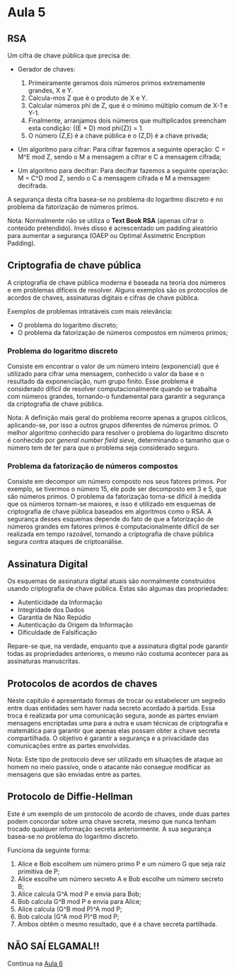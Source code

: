 # Aula 5

## RSA
Um cifra de chave pública que precisa de:

- Gerador de chaves: 
  1. Primeiramente geramos dois números primos extremamente grandes, X e Y.
  2. Calcula-mos Z que é o produto de X e Y.
  3. Calcular números phi de Z, que é o mínimo múltiplo comum de X-1 e Y-1.
  4. Finalmente, arranjamos dois números que multiplicados preencham esta condição: ((E * D) mod phi(Z)) = 1. 
  5. O número (Z,E) é a chave pública e o (Z,D) é a chave privada;

- Um algoritmo para cifrar: Para cifrar fazemos a seguinte operação: C = M^E mod Z, sendo o M a mensagem a cifrar e C a mensagem cifrada;
- Um algoritmo para decifrar: Para decifrar fazemos a seguinte operação: M = C^D mod Z, sendo o C a mensagem cifrada e M a mensagem decifrada.

A segurança desta cifra basea-se no problema do logaritmo discreto e no problema da fatorização de números primos.

Nota: Normalmente não se utiliza o **Text Book RSA** (apenas cifrar o conteúdo pretendido). Invés disso é acrescentado um padding aleatório para aumentar a segurança (OAEP ou Optimal Assimetric Encription Padding).


## Criptografia de chave pública
A criptografia de chave pública moderna é baseada na teoria dos números e em problemas difíceis de resolver. Alguns exemplos são os protocolos de acordos de chaves, assinaturas digitais e cifras de chave pública.

Exemplos de problemas intratáveis com mais relevância:
- O problema do logaritmo discreto;
- O problema da fatorização de números compostos em números primos;

### Problema do logaritmo discreto
Consiste em encontrar o valor de um número inteiro (exponencial) que é utilizado para cifrar uma mensagem, conhecido o valor da base e o resultado da exponenciação, num grupo finito. Esse problema é considerado difícil de resolver computacionalmente quando se trabalha com números grandes, tornando-o fundamental para garantir a segurança da criptografia de chave pública.

Nota: A definição mais geral do problema recorre apenas a grupos cíclicos, aplicando-se, por isso a outros grupos diferentes de números primos. O melhor algoritmo conhecido para resolver o problema do logaritmo discreto é conhecido por *general number field sieve*, determinando o tamanho que o número tem de ter para que o problema seja considerado seguro.

### Problema da fatorização de números compostos
Consiste em decompor um número composto nos seus fatores primos. Por exemplo, se tivermos o número 15, ele pode ser decomposto em 3 e 5, que são números primos. O problema da fatorização torna-se difícil à medida que os números tornam-se maiores, e isso é utilizado em esquemas de criptografia de chave pública baseados em algoritmos como o RSA. A segurança desses esquemas depende do fato de que a fatorização de números grandes em fatores primos é computacionalmente difícil de ser realizada em tempo razoável, tornando a criptografia de chave pública segura contra ataques de criptoanálise.

## Assinatura Digital
Os esquemas de assinatura digital atuais são normalmente construídos usando criptografia de chave pública. Estas são algumas das propriedades:

- Autenticidade da Informação
- Integridade dos Dados
- Garantia de Não Repúdio
- Autenticação da Origem da Informação
- Dificuldade de Falsificação 

Repare-se que, na verdade, enquanto que a assinatura digital pode garantir todas as propriedades anteriores, o mesmo não costuma acontecer para as assinaturas manuscritas.

## Protocolos de acordos de chaves
Neste capítulo é apresentado formas de trocar ou estabelecer um segredo entre duas entidades sem haver nada secreto acordado à partida. Essa troca é realizada por uma comunicação segura, aonde as partes enviam mensagens encriptadas uma para a outra e usam técnicas de criptografia e matemática para garantir que apenas elas possam obter a chave secreta compartilhada. O objetivo é garantir a segurança e a privacidade das comunicações entre as partes envolvidas.

Nota: Este tipo de protocolo deve ser utilizado em situações de ataque ao homem no meio passivo, onde o atacante não consegue modificar as mensagens que são enviadas entre as partes.

## Protocolo de Diffie-Hellman
Este é um exemplo de um protocolo de acordo de chaves, onde duas partes podem concordar sobre uma chave secreta, mesmo que nunca tenham trocado qualquer informação secreta anteriormente. A sua segurança basea-se no problema do logaritmo discreto.

Funciona da seguinte forma:
1. Alice e Bob escolhem um número primo P e um número G que seja raiz primitiva de P;
2. Alice escolhe um número secreto A e Bob escolhe um número secreto B;
3. Alice calcula G^A mod P e envia para Bob;
4. Bob calcula G^B mod P e envia para Alice;
5. Alice calcula (G^B mod P)^A mod P;
6. Bob calcula (G^A mod P)^B mod P;
7. Ambos obtêm o mesmo resultado, que é a chave secreta partilhada.

## NÃO SAÍ ELGAMAL!! 


Continua na [Aula 6](Aula6.md)